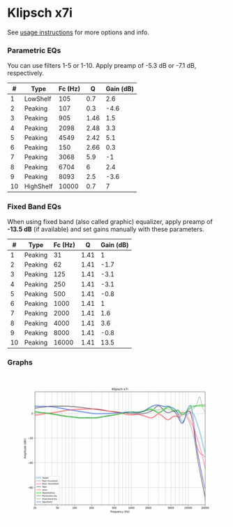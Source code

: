 # Klipsch x7i
See [usage instructions](https://github.com/jaakkopasanen/AutoEq#usage) for more options and info.

### Parametric EQs
You can use filters 1-5 or 1-10. Apply preamp of -5.3 dB or -7.1 dB, respectively.

|   # | Type      |   Fc (Hz) |    Q |   Gain (dB) |
|-----|-----------|-----------|------|-------------|
|   1 | LowShelf  |       105 | 0.7  |         2.6 |
|   2 | Peaking   |       107 | 0.3  |        -4.6 |
|   3 | Peaking   |       905 | 1.46 |         1.5 |
|   4 | Peaking   |      2098 | 2.48 |         3.3 |
|   5 | Peaking   |      4549 | 2.42 |         5.1 |
|   6 | Peaking   |       150 | 2.66 |         0.3 |
|   7 | Peaking   |      3068 | 5.9  |        -1   |
|   8 | Peaking   |      6704 | 6    |         2.4 |
|   9 | Peaking   |      8093 | 2.5  |        -3.6 |
|  10 | HighShelf |     10000 | 0.7  |         7   |

### Fixed Band EQs
When using fixed band (also called graphic) equalizer, apply preamp of **-13.5 dB** (if available) and set gains manually with these parameters.

|   # | Type    |   Fc (Hz) |    Q |   Gain (dB) |
|-----|---------|-----------|------|-------------|
|   1 | Peaking |        31 | 1.41 |         1   |
|   2 | Peaking |        62 | 1.41 |        -1.7 |
|   3 | Peaking |       125 | 1.41 |        -3.1 |
|   4 | Peaking |       250 | 1.41 |        -3.1 |
|   5 | Peaking |       500 | 1.41 |        -0.8 |
|   6 | Peaking |      1000 | 1.41 |         1   |
|   7 | Peaking |      2000 | 1.41 |         1.6 |
|   8 | Peaking |      4000 | 1.41 |         3.6 |
|   9 | Peaking |      8000 | 1.41 |        -0.8 |
|  10 | Peaking |     16000 | 1.41 |        13.5 |

### Graphs
![](./Klipsch%20x7i.png)
